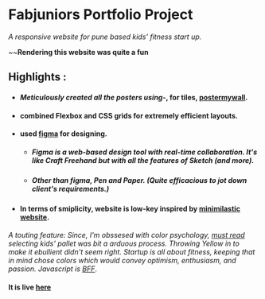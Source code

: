 # Fabjuniors Portfolio Project
*A responsive website for pune based kids' fitness start up.* 

~~**Rendering this website was quite a fun**

## Highlights :

* #### *Meticulously created all the posters using*-, for tiles, [postermywall](postermywall.com ).
* #### combined Flexbox and CSS grids for extremely efficient layouts. 
* #### used [figma](https://www.figma.com/) for designing. 
    * ##### Figma is a web-based design tool with real-time collaboration. It's like Craft Freehand but with all the features of Sketch (and more). 
    * ##### Other than figma, Pen and Paper. (Quite efficacious to jot down client's requirements.)
* #### In terms of smiplicity, website is low-key inspired by [minimilastic website](https://thebestmotherfucking.website/).

*A touting feature: Since, I'm obssesed with color psychology, [must read](https://studywebdevelopment.com/understanding-color-web-design.html) selecting kids' pallet was bit a arduous process. Throwing Yellow in to make it ebullient didn't seem right.* *Startup is all about fitness, keeping that in mind chose colors which would convey optimism, enthusiasm, and passion.* *Javascript is [BFF](https://developer.mozilla.org/en-US/docs/Learn/Accessibility/CSS_and_JavaScript)*.

#### It is live [here](https://fabjuniors.github.io/fabjuniors/)
